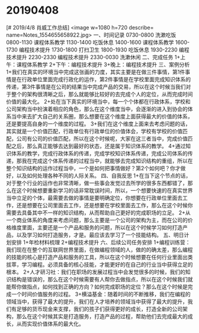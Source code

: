 # 20190408

[# 2019/4/8 肖威工作总结]
<image w=1080 h=720 describe= name=Notes_1554655658922.jpg>
一、时间记录
0730-0800 洗漱吃饭
0800-1130 课程体系教学
1130-1400 吃饭休息
1400-1600 课程体系教学
1600-1730 编程技术提升
1730-1800 打扫卫生
1800-1930 吃饭休息
1930-2230 编程技术提升
2230-2330 编程技术提升
2330-0030 洗漱休闲
二、完成任务
1+上午：课程体系教学
2+下午：编程技术提升
3+晚上：编程技术提升
三、案例分析
1+我们在真实的环境当中完成这张画的力度，其实主要是在做三件事情，第1件事情是在行政单位里面完成行政化的运作，第2件事情是在学校里面完成知识体系的传递，第3件事情是在公司的结果当中完成产品的交易，所以在这个时候当我们对于整个的架构很清晰之后，那么就能够比较好的去完成个人的定位，从而完成时间价值的最大化。
2+处在当下真实的环境当中，每一个个体都在行政体系，学校和公司架构当中扮演着相应的角色，那么在这个维度当中，会逐渐的进入到协会的体系当中来去扩大自己的关系圈，那么想要在这个维度上面获得最大的价值的体系，还是要提高自身的一个维度的过程。
3+我们在这个维度上面来去考虑问题的话，其实就是一个价值匹配，行政单位有行政单位的价值体会，学校有学校的价值匹配，公司有公司的价值匹配，所以在这个时候呢，大家在这三者当中，完成价值匹配之后，那么真正能够去达到最好的状态，还是属于知识体系的教学。
4+通过知识体系的教学，完成行政体系的传递，完成学校知识体系传递，完成公司体系的传递，那我在完成这个体系传递的过程当中，就能够去完成知识结构的重组，所以在整个知识结构的运作过程当中，一个是如何把事情做好？第2个如何吧？你才做好，以及如何处理各种不同的人际关系。
四、自我反思
1+在当下这个节点的话，对于整个行业的运作也非常清晰，做一些事会发觉过去所学的很多东西都错了，那么在这个时候想要重新学习的话非常耽误时间，所以，一个想要快速的在真实世界当中立足的个体，最需要去做的事情是要明确定位，你想要在行政单位里面去工作，还是想要在公司里面去工作，还是想要在学校里面去工作，那么在这个时候你需要去具备其中不一样的知识结构，从而帮助自己更好的完成职场的立足。
2+从一个商业体系的角度来考虑问题，那么主要是一个公司的架构为主，而在公司的价格维度里面，主要还是一个产品和服务的问题，所以在这个时候学习如何打造产品，以及学习如何打造服务，才是。最应该去学习了一个技能结构。
五、明日计划安排
1+年检材料梳理
2+编程技术提升
六、后续公司任务安排
1+编程训练营：我们现在在整个的互联网世界里面，在做编程领域的人，做的的确太差，那么编程的技能的核心是打造产品和服务的工具，所以在这个时候想要在任何行业里面出类拔萃，学习编程。必须具备的核心技能，才能更好的在自己的行业当中获得立足的根本。
2+人才研习社：我们在职场的发展过程当中会发觉很多的时候，我们的知识结构是错误的，那么在这个时候需要有人帮你去做指点，所以在这个时候我们就能帮你做指点，如何找到正确的方向？如何完成职场的定位？那么在这个时候是完成一个时间价值服务的过程。
3+横溢基金：随着时间的不断推移，我们在编程的领域当中，获得了最大的提升，我们在人才培养的领域当中获得了最大的提升，我们有足够的货币现金来支撑，我们的孩子们获得更好的成长，打造全新的公司架构，那么在这个时候其实是打造服务，打造产品的过程，帮助他们去完成最大的成长，从而实现价值体系的最大化。
